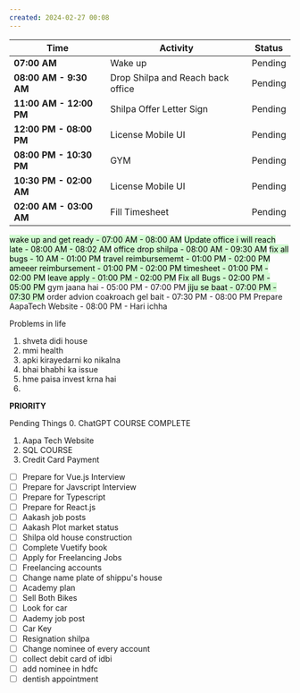 ```yaml
---
created: 2024-02-27 00:08
---
```


| **Time**                | **Activity**                      | **Status** |
| ----------------------- | --------------------------------- | ---------- |
| **07:00 AM**            | Wake up                           | Pending    |
| **08:00 AM - 9:30 AM**  | Drop Shilpa and Reach back office | Pending    |
| **11:00 AM - 12:00 PM** | Shilpa Offer Letter Sign          | Pending    |
| **12:00 PM - 08:00 PM** | License Mobile UI                 | Pending    |
| **08:00 PM - 10:30 PM** | GYM                               | Pending    |
| **10:30 PM - 02:00 AM** | License Mobile UI                 | Pending    |
| **02:00 AM - 03:00 AM** | Fill Timesheet                    | Pending    |
<mark style="background: #BBFABBA6;">wake up and get ready - 07:00 AM - 08:00 AM</mark>
<mark style="background: #BBFABBA6;">Update office i will reach late - 08:00 AM - 08:02 AM</mark>
<mark style="background: #BBFABBA6;">office drop shilpa - 08:00 AM - 09:30 AM</mark>
<mark style="background: #BBFABBA6;">fix all bugs - 10 AM - 01:00 PM</mark>
<mark style="background: #BBFABBA6;">travel reimbursememt - 01:00 PM - 02:00 PM</mark>
<mark style="background: #BBFABBA6;">ameeer reimbursement - 01:00 PM - 02:00 PM </mark>
<mark style="background: #BBFABBA6;">timesheet - 01:00 PM - 02:00 PM</mark>
<mark style="background: #BBFABBA6;">leave apply - 01:00 PM - 02:00 PM</mark>
<mark style="background: #BBFABBA6;">Fix all Bugs - 02:00 PM - 05:00 PM</mark>
gym jaana hai - 05:00 PM - 07:00 PM
<mark style="background: #BBFABBA6;">jiju se baat - 07:00 PM - 07:30 PM</mark>
order advion coakroach gel bait - 07:30 PM - 08:00 PM 
Prepare AapaTech Website - 08:00 PM - Hari ichha

Problems in life
1. shveta didi house
2. mmi health
3. apki kirayedarni ko nikalna
4. bhai bhabhi ka issue
5. hme paisa invest krna hai
6. 




**PRIORITY**

Pending Things
0. ChatGPT COURSE COMPLETE
1. Aapa Tech Website
2. SQL COURSE
3. Credit Card Payment

- [ ] Prepare for Vue.js Interview
- [ ] Prepare for Javscript Interview
- [ ] Prepare for Typescript
- [ ] Prepare for React.js
- [ ] Aakash job posts
- [ ] Aakash Plot market status
- [ ] Shilpa old house construction
- [ ] Complete Vuetify book
- [ ] Apply for Freelancing Jobs
- [ ] Freelancing accounts
- [ ] Change name plate of shippu's house
- [ ] Academy plan
- [ ] Sell Both Bikes
- [ ] Look for car
- [ ] Aademy job post
- [ ] Car Key
- [ ] Resignation shilpa
- [ ] Change nominee of every account
- [ ] collect debit card of idbi
- [ ] add nominee in hdfc
- [ ] dentish appointment